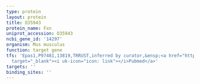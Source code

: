 ```yaml
---
type: protein
layout: protein
title: O35943
protein_name: Fxn
uniprot_accession: O35943
ncbi_gene_id: '14297'
organism: Mus musculus
function: target gene
tfs: 'Epas1,P97481,13819,TRRUST,inferred by curator,&ensp;<a href="https://www.ncbi.nlm.nih.gov/pubmed/?term=17322295%5Buid%5D"
  target="_blank"><i uk-icon="icon: link"></i>Pubmed</a>'
targets: ''
binding_sites: ''
---
```


